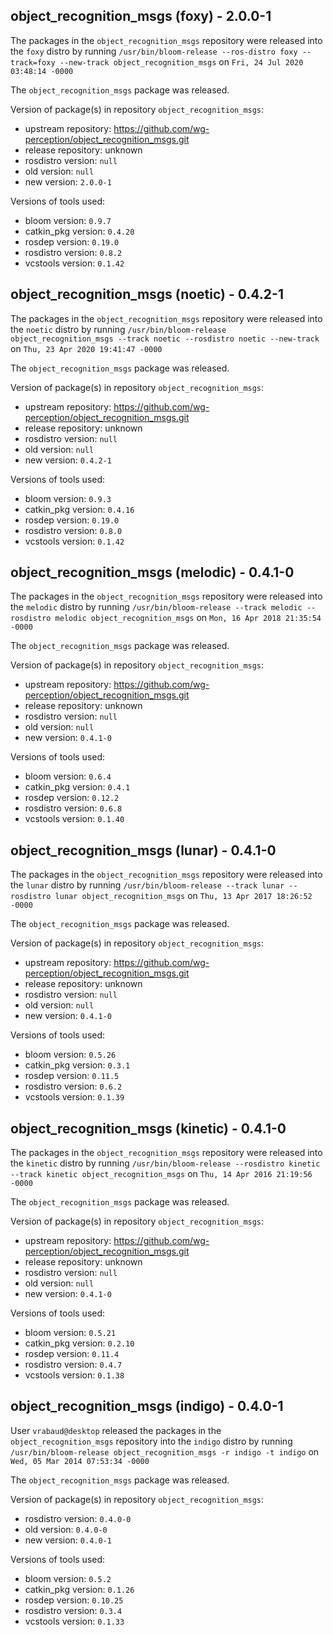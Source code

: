 ## object_recognition_msgs (foxy) - 2.0.0-1

The packages in the `object_recognition_msgs` repository were released into the `foxy` distro by running `/usr/bin/bloom-release --ros-distro foxy --track=foxy --new-track object_recognition_msgs` on `Fri, 24 Jul 2020 03:48:14 -0000`

The `object_recognition_msgs` package was released.

Version of package(s) in repository `object_recognition_msgs`:

- upstream repository: https://github.com/wg-perception/object_recognition_msgs.git
- release repository: unknown
- rosdistro version: `null`
- old version: `null`
- new version: `2.0.0-1`

Versions of tools used:

- bloom version: `0.9.7`
- catkin_pkg version: `0.4.20`
- rosdep version: `0.19.0`
- rosdistro version: `0.8.2`
- vcstools version: `0.1.42`


## object_recognition_msgs (noetic) - 0.4.2-1

The packages in the `object_recognition_msgs` repository were released into the `noetic` distro by running `/usr/bin/bloom-release object_recognition_msgs --track noetic --rosdistro noetic --new-track` on `Thu, 23 Apr 2020 19:41:47 -0000`

The `object_recognition_msgs` package was released.

Version of package(s) in repository `object_recognition_msgs`:

- upstream repository: https://github.com/wg-perception/object_recognition_msgs.git
- release repository: unknown
- rosdistro version: `null`
- old version: `null`
- new version: `0.4.2-1`

Versions of tools used:

- bloom version: `0.9.3`
- catkin_pkg version: `0.4.16`
- rosdep version: `0.19.0`
- rosdistro version: `0.8.0`
- vcstools version: `0.1.42`


## object_recognition_msgs (melodic) - 0.4.1-0

The packages in the `object_recognition_msgs` repository were released into the `melodic` distro by running `/usr/bin/bloom-release --track melodic --rosdistro melodic object_recognition_msgs` on `Mon, 16 Apr 2018 21:35:54 -0000`

The `object_recognition_msgs` package was released.

Version of package(s) in repository `object_recognition_msgs`:

- upstream repository: https://github.com/wg-perception/object_recognition_msgs.git
- release repository: unknown
- rosdistro version: `null`
- old version: `null`
- new version: `0.4.1-0`

Versions of tools used:

- bloom version: `0.6.4`
- catkin_pkg version: `0.4.1`
- rosdep version: `0.12.2`
- rosdistro version: `0.6.8`
- vcstools version: `0.1.40`


## object_recognition_msgs (lunar) - 0.4.1-0

The packages in the `object_recognition_msgs` repository were released into the `lunar` distro by running `/usr/bin/bloom-release --track lunar --rosdistro lunar object_recognition_msgs` on `Thu, 13 Apr 2017 18:26:52 -0000`

The `object_recognition_msgs` package was released.

Version of package(s) in repository `object_recognition_msgs`:

- upstream repository: https://github.com/wg-perception/object_recognition_msgs.git
- release repository: unknown
- rosdistro version: `null`
- old version: `null`
- new version: `0.4.1-0`

Versions of tools used:

- bloom version: `0.5.26`
- catkin_pkg version: `0.3.1`
- rosdep version: `0.11.5`
- rosdistro version: `0.6.2`
- vcstools version: `0.1.39`


## object_recognition_msgs (kinetic) - 0.4.1-0

The packages in the `object_recognition_msgs` repository were released into the `kinetic` distro by running `/usr/bin/bloom-release --rosdistro kinetic --track kinetic object_recognition_msgs` on `Thu, 14 Apr 2016 21:19:56 -0000`

The `object_recognition_msgs` package was released.

Version of package(s) in repository `object_recognition_msgs`:

- upstream repository: https://github.com/wg-perception/object_recognition_msgs.git
- release repository: unknown
- rosdistro version: `null`
- old version: `null`
- new version: `0.4.1-0`

Versions of tools used:

- bloom version: `0.5.21`
- catkin_pkg version: `0.2.10`
- rosdep version: `0.11.4`
- rosdistro version: `0.4.7`
- vcstools version: `0.1.38`


## object_recognition_msgs (indigo) - 0.4.0-1

User `vrabaud@desktop` released the packages in the `object_recognition_msgs` repository into the `indigo` distro by running `/usr/bin/bloom-release object_recognition_msgs -r indigo -t indigo` on `Wed, 05 Mar 2014 07:53:34 -0000`

The `object_recognition_msgs` package was released.

Version of package(s) in repository `object_recognition_msgs`:
- rosdistro version: `0.4.0-0`
- old version: `0.4.0-0`
- new version: `0.4.0-1`

Versions of tools used:
- bloom version: `0.5.2`
- catkin_pkg version: `0.1.26`
- rosdep version: `0.10.25`
- rosdistro version: `0.3.4`
- vcstools version: `0.1.33`


